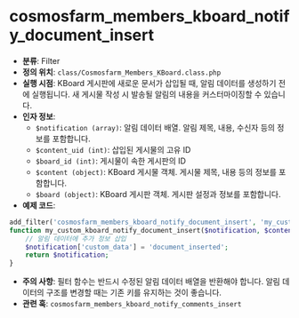 # cosmosfarm_members_kboard_notify_document_insert

- **분류**: Filter
- **정의 위치**: `class/Cosmosfarm_Members_KBoard.class.php`
- **실행 시점**: KBoard 게시판에 새로운 문서가 삽입될 때, 알림 데이터를 생성하기 전에 실행됩니다. 새 게시물 작성 시 발송될 알림의 내용을 커스터마이징할 수 있습니다.
- **인자 정보**:
  - `$notification (array)`: 알림 데이터 배열. 알림 제목, 내용, 수신자 등의 정보를 포함합니다.
  - `$content_uid (int)`: 삽입된 게시물의 고유 ID
  - `$board_id (int)`: 게시물이 속한 게시판의 ID
  - `$content (object)`: KBoard 게시물 객체. 게시물 제목, 내용 등의 정보를 포함합니다.
  - `$board (object)`: KBoard 게시판 객체. 게시판 설정과 정보를 포함합니다.
- **예제 코드**:

```php
add_filter('cosmosfarm_members_kboard_notify_document_insert', 'my_custom_kboard_notify_document_insert', 10, 5);
function my_custom_kboard_notify_document_insert($notification, $content_uid, $board_id, $content, $board) {
    // 알림 데이터에 추가 정보 삽입
    $notification['custom_data'] = 'document_inserted';
    return $notification;
}
```

- **주의 사항**: 필터 함수는 반드시 수정된 알림 데이터 배열을 반환해야 합니다. 알림 데이터의 구조를 변경할 때는 기존 키를 유지하는 것이 좋습니다.
- **관련 훅**: `cosmosfarm_members_kboard_notify_comments_insert`
